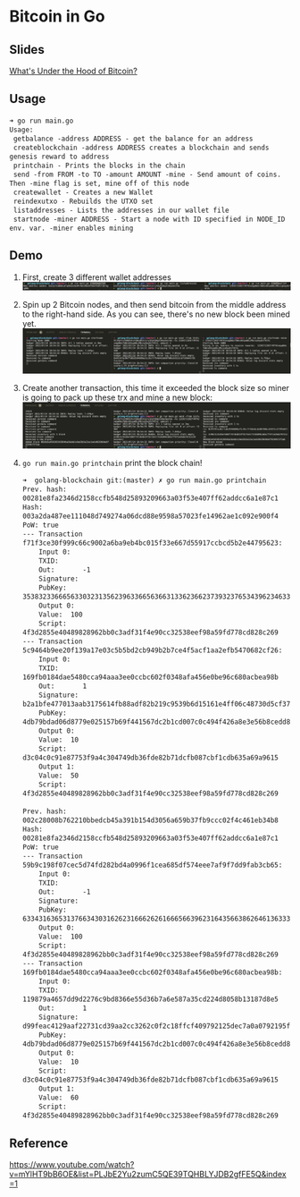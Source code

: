 # Bitcoin in Go

## Slides

[What's Under the Hood of Bitcoin?](https://hackmd.io/nzxSK_5bT7O7UM3RAWUEbg)

## Usage

```
➜ go run main.go
Usage:
 getbalance -address ADDRESS - get the balance for an address
 createblockchain -address ADDRESS creates a blockchain and sends genesis reward to address
 printchain - Prints the blocks in the chain
 send -from FROM -to TO -amount AMOUNT -mine - Send amount of coins. Then -mine flag is set, mine off of this node
 createwallet - Creates a new Wallet
 reindexutxo - Rebuilds the UTXO set
 listaddresses - Lists the addresses in our wallet file
 startnode -miner ADDRESS - Start a node with ID specified in NODE_ID env. var. -miner enables mining
```

## Demo

1. First, create 3 different wallet addresses
   ![wallet](pics/wallet.png)
2. Spin up 2 Bitcoin nodes, and then send bitcoin from the middle address to the right-hand side. As you can see, there's no new block been mined yet.
   ![wallet](pics/send_tx.png)
3. Create another transaction, this time it exceeded the block size so miner is going to pack up these trx and mine a new block:
   ![wallet](pics/mine.png)
4. `go run main.go printchain` print the block chain!

   ```
   ➜  golang-blockchain git:(master) ✗ go run main.go printchain
   Prev. hash: 00281e8fa2346d2158ccfb548d25893209663a03f53e407ff62addcc6a1e87c1
   Hash: 003a2da487ee111048d749274a06dcd88e9598a57023fe14962ae1c092e900f4
   PoW: true
   --- Transaction f71f3ce30f999c66c9002a6ba9eb4bc015f33e667d55917ccbcd5b2e44795623:
       Input 0:
       TXID:
       Out:       -1
       Signature:
       PubKey:    35383233666563303231356239633665636631336236623739323765343962346339633830306265
       Output 0:
       Value:  100
       Script: 4f3d2855e40489828962bb0c3adf31f4e90cc32538eef98a59fd778cd828c269
   --- Transaction 5c9464b9ee20f139a17e03c5b5bd2cb949b2b7ce4f5acf1aa2efb5470682cf26:
       Input 0:
       TXID:     169fb0184dae5480cca94aaa3ee0ccbc602f0348afa456e0be96c680acbea98b
       Out:       1
       Signature: b2a1bfe477013aab3175614fb88adf82b219c9539b6d15161e4ff06c48730d5cf37b8c23aac63994abd08f83ff5bc29f5d5048829d7ae63823347e17b5cc2846
       PubKey:    4db79bdad06d8779e025157b69f441567dc2b1cd007c0c494f426a8e3e56b8cedd89c14a0f4bf359b0120b8cf6282dd81d854c399a97eb1a029fc8d4ca922a58
       Output 0:
       Value:  10
       Script: d3c04c0c91e87753f9a4c304749db36fde82b71dcfb087cbf1cdb635a69a9615
       Output 1:
       Value:  50
       Script: 4f3d2855e40489828962bb0c3adf31f4e90cc32538eef98a59fd778cd828c269

   Prev. hash: 002c28008b762210bbedcb45a391b154d3056a659b37fb9ccc02f4c461eb34b8
   Hash: 00281e8fa2346d2158ccfb548d25893209663a03f53e407ff62addcc6a1e87c1
   PoW: true
   --- Transaction 59b9c198f07cec5d74fd282bd4a0996f1cea685df574eee7af9f7dd9fab3cb65:
       Input 0:
       TXID:
       Out:       -1
       Signature:
       PubKey:    63343163653137663430316262316662626166656639623164356638626461363334316239313764
       Output 0:
       Value:  100
       Script: 4f3d2855e40489828962bb0c3adf31f4e90cc32538eef98a59fd778cd828c269
   --- Transaction 169fb0184dae5480cca94aaa3ee0ccbc602f0348afa456e0be96c680acbea98b:
       Input 0:
       TXID:     119879a4657dd9d2276c9bd8366e55d36b7a6e587a35cd224d8058b13187d8e5
       Out:       1
       Signature: d99feac4129aaf22731cd39aa2cc3262c0f2c18ffcf409792125dec7a0a0792195f2b2035b199dd6c3d7822d144881dd53cc6d0c721dfdc3168a5e6b39a515fa
       PubKey:    4db79bdad06d8779e025157b69f441567dc2b1cd007c0c494f426a8e3e56b8cedd89c14a0f4bf359b0120b8cf6282dd81d854c399a97eb1a029fc8d4ca922a58
       Output 0:
       Value:  10
       Script: d3c04c0c91e87753f9a4c304749db36fde82b71dcfb087cbf1cdb635a69a9615
       Output 1:
       Value:  60
       Script: 4f3d2855e40489828962bb0c3adf31f4e90cc32538eef98a59fd778cd828c269
   ```

## Reference

<https://www.youtube.com/watch?v=mYlHT9bB6OE&list=PLJbE2Yu2zumC5QE39TQHBLYJDB2gfFE5Q&index=1>

